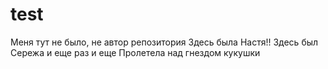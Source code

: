 # test
Меня тут не было, не автор репoзитория
Здесь была Настя!!
Здесь был Сережа и еще раз и еще
Пролетела над гнездом кукушки
